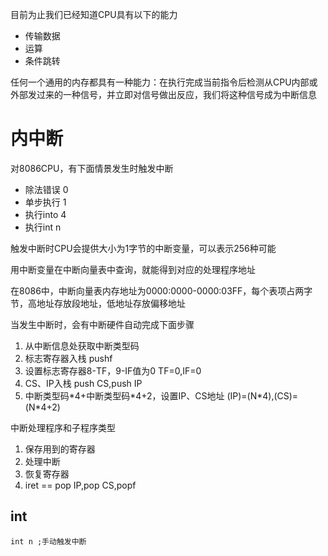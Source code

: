 目前为止我们已经知道CPU具有以下的能力

- 传输数据
- 运算
- 条件跳转

任何一个通用的内存都具有一种能力：在执行完成当前指令后检测从CPU内部或外部发过来的一种信号，并立即对信号做出反应，我们将这种信号成为中断信息

# 内中断
对8086CPU，有下面情景发生时触发中断

- 除法错误 0
- 单步执行 1 
- 执行into 4
- 执行int n

触发中断时CPU会提供大小为1字节的中断变量，可以表示256种可能

用中断变量在中断向量表中查询，就能得到对应的处理程序地址

在8086中，中断向量表内存地址为0000:0000-0000:03FF，每个表项占两字节，高地址存放段地址，低地址存放偏移地址

当发生中断时，会有中断硬件自动完成下面步骤

1. 从中断信息处获取中断类型码
2. 标志寄存器入栈 pushf
3. 设置标志寄存器8-TF，9-IF值为0 TF=0,IF=0
4. CS、IP入栈 push CS,push IP
3. 中断类型码\*4+中断类型码\*4+2，设置IP、CS地址 (IP)=(N\*4),(CS)=(N\*4+2)

中断处理程序和子程序类型

1. 保存用到的寄存器
2. 处理中断
3. 恢复寄存器
4. iret == pop IP,pop CS,popf


## int

    int n ;手动触发中断